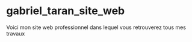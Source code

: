 # gabriel_taran_site_web
Voici mon site web professionnel dans lequel vous retrouverez tous mes travaux
